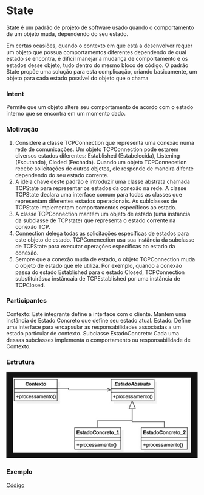 # State 

State é um padrão de projeto de software usado quando o comportamento de um objeto muda, dependendo do seu estado.

Em certas ocasiões, quando o contexto em que está a desenvolver requer um objeto que possua comportamentos diferentes dependendo de qual estado se encontra, é difícil manejar a mudança de comportamento e os estados desse objeto, tudo dentro do mesmo bloco de código. O padrão State propõe uma solução para esta complicação, criando basicamente, um objeto para cada estado possível do objeto que o chama

### Intent

Permite que um objeto altere seu comportamento de acordo com o estado interno que se encontra em um momento dado.

### Motivação 

1. Considere a classe TCPConnection que representa uma conexão numa rede de comunicações. Um objeto TCPConnection pode estarem diversos estados diferentes: Established (Estabelecida), Listening (Escutando), Cloded (Fechada). Quando um objeto TCPConnecetion recebe solicitações de outros objetos, ele responde de maneira difente dependendo do seu estado corrente.
2. A idéia chave deste padrão é introduzir uma classe abstrata chamada TCPState para representar os estados da conexão na rede. A classe TCPState declara uma interface comum para todas as classes que representam diferentes estados operacionais. As sublclasses de TCPState implementam comportamentos específicos ao estado.
3. A classe TCPConnection mantém um objeto de estado (uma instância da subclasse de TCPstate) que representa o estado corrente na conexão TCP.
4. Connection delega todas as solicitações específicas de estados para este objeto de estado. TCPConenection usa sua instância da subclasse de TCPState para executar operações específicas ao estado da conexão.
5. Sempre que a conexão muda de estado, o objeto TCPConnection muda o objeto de estado que ele utiliza. Por exemplo, quando a conexão passa do estado Established para o estado Closed, TCPConnection substituirásua instâncaia de TCPEstablished por uma instância de TCPClosed.

### Participantes 

Contexto: Este integrante define a interface com o cliente. Mantém uma instância de Estado Concreto que define seu estado atual.
Estado: Define uma interface para encapsular as responsabilidades associadas a um estado particular de contexto.
Subclasse EstadoConcreto: Cada uma dessas subclasses implementa o comportamento ou responsabilidade de Contexto.

### Estrutura

![](https://github.com/IgorAmato/Faculdade/blob/master/State/estr.png)

### Exemplo 

[Código](https://github.com/IgorAmato/Faculdade/blob/master/State/Exemplo.java) 
